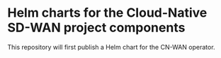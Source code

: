 # Helm charts for the Cloud-Native SD-WAN project components

This repository will first publish a Helm chart for the CN-WAN operator.
